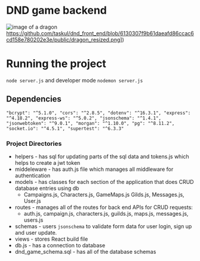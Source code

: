 # DND game backend

![image of a dragon]([https://github.com/taskul/dnd_front_end/blob/6130307f9b61daeafd86ccac6cd158e780202e3e/public/dragon_resized.png)https://github.com/taskul/dnd_front_end/blob/6130307f9b61daeafd86ccac6cd158e780202e3e/public/dragon_resized.png])

# Running the project
`node server.js` and developer mode `nodemon server.js`

## Dependencies
`
    "bcrypt": "^5.1.0",
    "cors": "^2.8.5",
    "dotenv": "^16.3.1",
    "express": "^4.18.2",
    "express-ws": "^5.0.2",
    "jsonschema": "^1.4.1",
    "jsonwebtoken": "^9.0.1",
    "morgan": "^1.10.0",
    "pg": "^8.11.2",
    "socket.io": "^4.5.1",
    "supertest": "^6.3.3"
  `

### Project Directories
- helpers - has sql for updating parts of the sql data and tokens.js which helps to create a jwt token
- middeleware - has auth.js file which manages all middleware for authentication
- models - has classes for each section of the application that does CRUD database entries using db
    - Campaigns.js, Characters.js, GameMaps.js Gilds.js, Messages.js, User.js
- routes - manages all of the routes for back end APIs for CRUD requests:
  - auth.js, campaign.js, characters.js, guilds.js, maps.js, messages.js, users.js
- schemas - users `jsonschema` to validate form data for user login, sign up and user update.
- views - stores React build file
- db.js - has a connection to database
- dnd_game_schema.sql - has all of the database schemas

